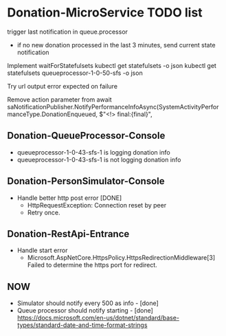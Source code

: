 # Donation-MicroService TODO list

trigger last notification in queue.processor 
-   if no new donation processed in the last 3 minutes, send current state notification

Implement waitForStatefulsets
kubectl get statefulsets -o json
kubectl get statefulsets queueprocessor-1-0-50-sfs -o json

Try url output error expected on failure

Remove action parameter from
await saNotificationPublisher.NotifyPerformanceInfoAsync(SystemActivityPerformanceType.DonationEnqueued, $"<!> final:{final}",

## Donation-QueueProcessor-Console
- queueprocessor-1-0-43-sfs-1 is logging donation info
- queueprocessor-1-0-43-sfs-1 is not logging donation info

## Donation-PersonSimulator-Console

- Handle better http post error [DONE]
    * HttpRequestException: Connection reset by peer
    * Retry once.

## Donation-RestApi-Entrance

- Handle start error
    * Microsoft.AspNetCore.HttpsPolicy.HttpsRedirectionMiddleware[3] Failed to determine the https port for redirect.

## NOW

- Simulator should notify every 500 as info - [done]
- Queue processor should notify starting - [done]
https://docs.microsoft.com/en-us/dotnet/standard/base-types/standard-date-and-time-format-strings    

